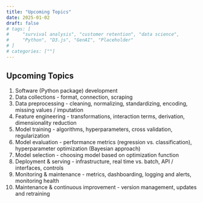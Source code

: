 ```yaml
---
title: "Upcoming Topics"
date: 2025-01-02
draft: false
# tags: [
#     "survival analysis", "customer retention", "data science", 
#     "Python", "D3.js", "GenAI", "Placeholder"
# ]
# categories: [""]
---
```


## Upcoming Topics
1. Software (Python package) development
1. Data collections - format, connection, scraping
1. Data preprocessing - cleaning, normalizing, standardizing, encoding, missing values / imputation
1. Feature engineering - transformations, interaction terms, derivation, dimensionality reduction
1. Model training - algorithms, hyperparameters, cross validation, regularization
1. Model evaluation - performance metrics (regression vs. classification), hyperparameter optimization (Bayesian approach)
1. Model selection - choosing model based on optimization function
1. Deployment & serving - infrastructure, real time vs. batch, API / interfaces, controls
1. Monitoring & maintenance - metrics, dashboarding, logging and alerts, monitoring health
1. Maintenance & continuous improvement - version management, updates and retraining